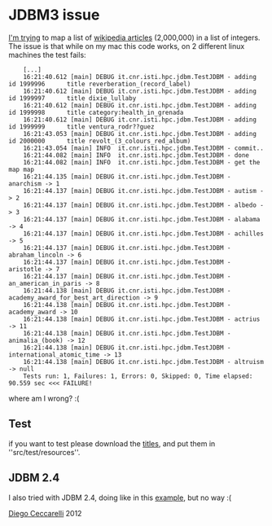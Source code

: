 # JDBM3 issue #

[I'm trying](https://github.com/diegoceccarelli/jdbm-test/blob/master/src/test/java/it/cnr/isti/hpc/jdbm/TestJDBM.java) to map a list of [wikipedia articles](http://www.di.unipi.it/~ceccarel/enwiki-pages-titles.tsv.gz)  (2,000,000) in a list
of integers. 
The issue is that while on my mac this code works, on 2 different 
linux machines the test fails:

		[...]
		16:21:40.612 [main] DEBUG it.cnr.isti.hpc.jdbm.TestJDBM - adding id 1999996 	 title reverberation_(record_label)   
		16:21:40.612 [main] DEBUG it.cnr.isti.hpc.jdbm.TestJDBM - adding id 1999997 	 title dixie_lullaby   
		16:21:40.612 [main] DEBUG it.cnr.isti.hpc.jdbm.TestJDBM - adding id 1999998 	 title category:health_in_grenada   
		16:21:40.612 [main] DEBUG it.cnr.isti.hpc.jdbm.TestJDBM - adding id 1999999 	 title ventura_rodr??guez   
		16:21:43.053 [main] DEBUG it.cnr.isti.hpc.jdbm.TestJDBM - adding id 2000000 	 title revolt_(3_colours_red_album)   
		16:21:43.054 [main] INFO  it.cnr.isti.hpc.jdbm.TestJDBM - commit..
		16:21:44.082 [main] INFO  it.cnr.isti.hpc.jdbm.TestJDBM - done
		16:21:44.082 [main] INFO  it.cnr.isti.hpc.jdbm.TestJDBM - get the map map
		16:21:44.135 [main] DEBUG it.cnr.isti.hpc.jdbm.TestJDBM - anarchism -> 1
		16:21:44.137 [main] DEBUG it.cnr.isti.hpc.jdbm.TestJDBM - autism -> 2
		16:21:44.137 [main] DEBUG it.cnr.isti.hpc.jdbm.TestJDBM - albedo -> 3
		16:21:44.137 [main] DEBUG it.cnr.isti.hpc.jdbm.TestJDBM - alabama -> 4
		16:21:44.137 [main] DEBUG it.cnr.isti.hpc.jdbm.TestJDBM - achilles -> 5
		16:21:44.137 [main] DEBUG it.cnr.isti.hpc.jdbm.TestJDBM - abraham_lincoln -> 6
		16:21:44.137 [main] DEBUG it.cnr.isti.hpc.jdbm.TestJDBM - aristotle -> 7
		16:21:44.137 [main] DEBUG it.cnr.isti.hpc.jdbm.TestJDBM - an_american_in_paris -> 8
		16:21:44.138 [main] DEBUG it.cnr.isti.hpc.jdbm.TestJDBM - academy_award_for_best_art_direction -> 9
		16:21:44.138 [main] DEBUG it.cnr.isti.hpc.jdbm.TestJDBM - academy_award -> 10
		16:21:44.138 [main] DEBUG it.cnr.isti.hpc.jdbm.TestJDBM - actrius -> 11
		16:21:44.138 [main] DEBUG it.cnr.isti.hpc.jdbm.TestJDBM - animalia_(book) -> 12
		16:21:44.138 [main] DEBUG it.cnr.isti.hpc.jdbm.TestJDBM - international_atomic_time -> 13
		16:21:44.138 [main] DEBUG it.cnr.isti.hpc.jdbm.TestJDBM - altruism -> null
		Tests run: 1, Failures: 1, Errors: 0, Skipped: 0, Time elapsed: 90.559 sec <<< FAILURE!

where am I wrong? 
:( 

## Test ##
if you want to test please download the [titles](http://www.di.unipi.it/~ceccarel/enwiki-pages-titles.tsv.gz), and put them in 
''src/test/resources''. 

## JDBM 2.4 ##
I also tried with JDBM 2.4, doing like in this [example](http://code.google.com/p/jdbm2/source/browse/trunk/src/examples/HugeData.java), but no way :(
 

[Diego Ceccarelli](http://www.di.unipi.it/~ceccarel) 2012


	
